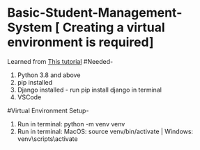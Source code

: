 # Basic-Student-Management-System [ Creating a virtual environment is required]

Learned from <a href="https://www.youtube.com/watch?v=EUMpUUXKvP0">This tutorial</a>
#Needed-
1. Python 3.8 and above
2. pip installed
3. Django installed - run pip install django in terminal
4. VSCode

#Virtual Environment Setup-
1. Run in terminal: python -m venv venv
2. Run in terminal:
   MacOS: source venv/bin/activate | Windows: venv\scripts\activate
